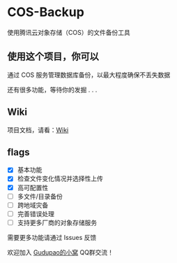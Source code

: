 # COS-Backup

使用腾讯云对象存储（COS）的文件备份工具

## 使用这个项目，你可以

通过 COS 服务管理数据库备份，以最大程度确保不丢失数据

还有很多功能，等待你的发掘 . . .

## Wiki

项目文档，请看：[Wiki](https://github.com/GudupaoSpark/COS-Backup/wiki)

## flags

- [X] 基本功能
- [X] 检查文件变化情况并选择性上传
- [X] 高可配置性
- [ ] 多文件/目录备份
- [ ] 跨地域灾备
- [ ] 完善错误处理
- [ ] 支持更多厂商的对象存储服务

需要更多功能请通过 Issues 反馈

欢迎加入 [Gudupao的小窝](https://qm.qq.com/q/chgSJVsFqw) QQ群交流！
